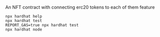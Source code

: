 An NFT contract with connecting erc20 tokens to each of them feature

```shell
npx hardhat help
npx hardhat test
REPORT_GAS=true npx hardhat test
npx hardhat node
```
